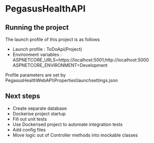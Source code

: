 # PegasusHealthAPI

## Running the project

The launch profile of this project is as follows
- Launch profile : ToDoApi(Project)
- Environment variables : ASPNETCORE_URLS=https://localhost:5001;http://localhost:5000 ASPNETCORE_ENVIRONMENT=Development

Profile parameters are set by PegasusHealthWebAPI\Properties\launchsettings.json

## Next steps
- Create separate database
- Dockerise project startup
- Fill out unit tests
- Use Dockerised project to automate integration tests
- Add config files
- Move logic out of Controller methods into mockable classes
